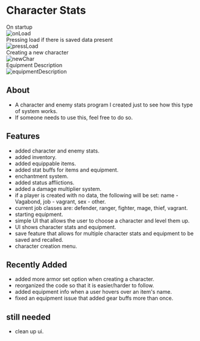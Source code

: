 # Character Stats
On startup<br>
![onLoad](https://github.com/HarpersDad/CharacterStats/assets/42348662/7300b843-2e78-43a9-bce8-4835ec404055)<br>
Pressing load if there is saved data present<br>
![pressLoad](https://github.com/HarpersDad/CharacterStats/assets/42348662/10d36244-78b0-4d22-b7ec-101c32405e19)<br>
Creating a new character<br>
![newChar](https://github.com/HarpersDad/CharacterStats/assets/42348662/4483c8cd-673f-410b-b564-7ba64fd4710e)<br>
Equipment Description<br>
![equipmentDescription](https://github.com/HarpersDad/CharacterStats/assets/42348662/bc86f6d8-a95f-4843-917f-aa371079b8c8)<br>
<h2>About</h2>

- A character and enemy stats program I created just to see how this type of system works.<br>
- If someone needs to use this, feel free to do so.<br>
<h2>Features</h2>

- added character and enemy stats.<br>
- added inventory.<br>
- added equippable items.<br>
- added stat buffs for items and equipment.<br>
- enchantment system.<br>
- added status afflictions.<br>
- added a damage multiplier system.<br>
- if a player is created with no data, the following will be set: name - Vagabond, job - vagrant, sex - other.<br>
- current job classes are: defender, ranger, fighter, mage, thief, vagrant.<br>
- starting equipment.<br>
- simple UI that allows the user to choose a character and level them up.<br>
- UI shows character stats and equipment.<br>
- save feature that allows for multiple character stats and equipment to be saved and recalled.<br>
- character creation menu.<br>
<h2>Recently Added</h2>

- added more armor set option when creating a character.<br>
- reorganized the code so that it is easier/harder to follow.<br>
- added equipment info when a user hovers over an item's name.<br>
- fixed an equipment issue that added gear buffs more than once.<br>
<h2>still needed</h2>

- clean up ui.<br>
